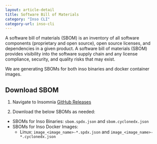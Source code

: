 ```yaml
---
layout: article-detail
title: Software Bill of Materials
category: "Inso CLI"
category-url: inso-cli
---
```


A software bill of materials (SBOM) is an inventory of all software components (proprietary and open source), open source licenses, and dependencies in a given product. A software bill of materials (SBOM) provides visibility into the software supply chain and any license compliance, security, and quality risks that may exist.

We are generating SBOMs for both inso binaries and docker container images.

## Download SBOM

1. Navigate to Insomnia [GitHub Releases](https://updates.insomnia.rest/downloads/release/latest?app=com.insomnia.inso&channel=beta)

2. Download the below SBOMs as needed:

* SBOMs for Inso Binaries:  `sbom.spdx.json` and `sbom.cyclonedx.json`
* SBOMs for Inso Docker Images:
  * Linux: `image_<image_name>-*.spdx.json` and `image_<image_name>-*.cyclonedx.json`
